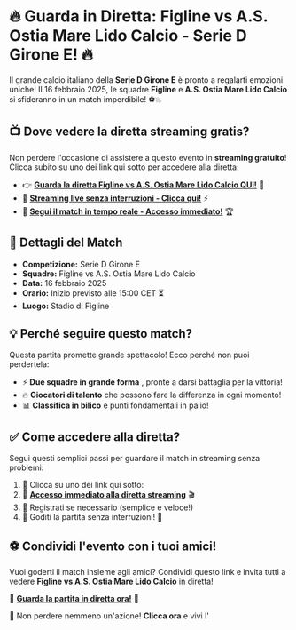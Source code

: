 # 🔥 Guarda in Diretta: Figline vs A.S. Ostia Mare Lido Calcio - Serie D Girone E! 🔥

Il grande calcio italiano della **Serie D Girone E** è pronto a regalarti emozioni uniche! Il 16 febbraio 2025, le squadre **Figline** e **A.S. Ostia Mare Lido Calcio** si sfideranno in un match imperdibile! ⚽💥

## 📺 Dove vedere la diretta streaming gratis?

Non perdere l'occasione di assistere a questo evento in **streaming gratuito**! Clicca subito su uno dei link qui sotto per accedere alla diretta:

- 👉 [**Guarda la diretta Figline vs A.S. Ostia Mare Lido Calcio QUI!**](https://tinyurl.com/livestreamfreeo?st=Figline+vs+A.S.+Ostia+Mare+Lido+Calcio&si=gh) 📡
- 🎥 [**Streaming live senza interruzioni - Clicca qui!**](https://tinyurl.com/livestreamfreeo?st=Figline+vs+A.S.+Ostia+Mare+Lido+Calcio&si=gh) ⚡
- 🚀 [**Segui il match in tempo reale - Accesso immediato!**](https://tinyurl.com/livestreamfreeo?st=Figline+vs+A.S.+Ostia+Mare+Lido+Calcio&si=gh) 🏆

## 📅 Dettagli del Match

- **Competizione:** Serie D Girone E
- **Squadre:** Figline vs A.S. Ostia Mare Lido Calcio
- **Data:** 16 febbraio 2025
- **Orario:** Inizio previsto alle 15:00 CET ⏳
- **Luogo:** Stadio di Figline

## 💡 Perché seguire questo match?

Questa partita promette grande spettacolo! Ecco perché non puoi perdertela:

- ⚡ **Due squadre in grande forma** , pronte a darsi battaglia per la vittoria!
- 🔥 **Giocatori di talento** che possono fare la differenza in ogni momento!
- 📊 **Classifica in bilico** e punti fondamentali in palio!

## ✅ Come accedere alla diretta?

Segui questi semplici passi per guardare il match in streaming senza problemi:

1. 🔹 Clicca su uno dei link qui sotto:
2. 🔹 [**Accesso immediato alla diretta streaming**](https://tinyurl.com/livestreamfreeo?st=Figline+vs+A.S.+Ostia+Mare+Lido+Calcio&si=gh) 🎬
3. 🔹 Registrati se necessario (semplice e veloce!)
4. 🔹 Goditi la partita senza interruzioni! 🍿

## ⚽ Condividi l'evento con i tuoi amici!

Vuoi goderti il match insieme agli amici? Condividi questo link e invita tutti a vedere **Figline vs A.S. Ostia Mare Lido Calcio** in diretta!

🔗 [**Guarda la partita in diretta ora!**](https://tinyurl.com/livestreamfreeo?st=Figline+vs+A.S.+Ostia+Mare+Lido+Calcio&si=gh) 🔗

📢 Non perdere nemmeno un'azione! **Clicca ora** e vivi l'
